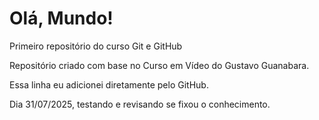 # Olá, Mundo!
Primeiro repositório do curso Git e GitHub

Repositório criado com base no Curso em Vídeo do Gustavo Guanabara.

Essa linha eu adicionei diretamente pelo GitHub.

Dia 31/07/2025, testando e revisando se fixou o conhecimento.